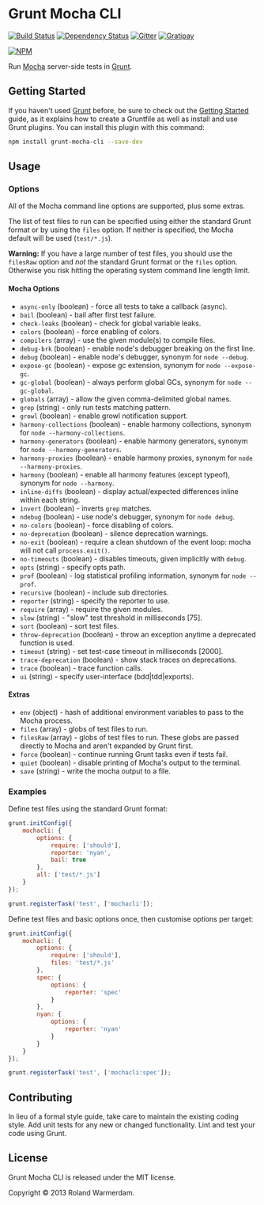 Grunt Mocha CLI
===============

[![Build Status](https://api.travis-ci.org/Rowno/grunt-mocha-cli.svg?branch=master)](https://travis-ci.org/Rowno/grunt-mocha-cli)
[![Dependency Status](https://david-dm.org/Rowno/grunt-mocha-cli.svg)](https://david-dm.org/Rowno/grunt-mocha-cli)
[![Gitter](https://badges.gitter.im/Join%20Chat.svg)](https://gitter.im/Rowno/grunt-mocha-cli)
[![Gratipay](https://img.shields.io/gratipay/Rowno.svg)](https://gratipay.com/Rowno/)

[![NPM](https://nodei.co/npm/grunt-mocha-cli.png?downloads=true&stars=true)](https://npmjs.org/package/grunt-mocha-cli)

Run [Mocha][] server-side tests in [Grunt][].


Getting Started
---------------
If you haven't used [Grunt][] before, be sure to check out the [Getting Started][] guide, as it explains how to create a Gruntfile as well as install and use Grunt plugins. You can install this plugin with this command:

```bash
npm install grunt-mocha-cli --save-dev
```


Usage
-----

### Options ###
All of the Mocha command line options are supported, plus some extras.

The list of test files to run can be specified using either the standard Grunt format or by using the `files` option. If neither is specified, the Mocha default will be used (`test/*.js`).

**Warning:** If you have a large number of test files, you should use the `filesRaw` option and *not* the standard Grunt format or the `files` option. Otherwise you risk hitting the operating system command line length limit.

#### Mocha Options ####
 * `async-only` (boolean) - force all tests to take a callback (async).
 * `bail` (boolean) - bail after first test failure.
 * `check-leaks` (boolean) - check for global variable leaks.
 * `colors` (boolean) - force enabling of colors.
 * `compilers` (array) - use the given module(s) to compile files.
 * `debug-brk` (boolean) - enable node's debugger breaking on the first line.
 * `debug` (boolean) - enable node's debugger, synonym for `node --debug`.
 * `expose-gc` (boolean) - expose gc extension, synonym for `node --expose-gc`.
 * `gc-global` (boolean) - always perform global GCs, synonym for `node --gc-global`.
 * `globals` (array) - allow the given comma-delimited global names.
 * `grep` (string) - only run tests matching pattern.
 * `growl` (boolean) - enable growl notification support.
 * `harmony-collections` (boolean) - enable harmony collections, synonym for `node --harmony-collections`.
 * `harmony-generators` (boolean) - enable harmony generators, synonym for `node --harmony-generators`.
 * `harmony-proxies` (boolean) - enable harmony proxies, synonym for `node --harmony-proxies`.
 * `harmony` (boolean) - enable all harmony features (except typeof), synonym for `node --harmony`.
 * `inline-diffs` (boolean) - display actual/expected differences inline within each string.
 * `invert` (boolean) - inverts `grep` matches.
 * `ndebug` (boolean) - use node's debugger, synonym for `node debug`.
 * `no-colors` (boolean) - force disabling of colors.
 * `no-deprecation` (boolean) - silence deprecation warnings.
 * `no-exit` (boolean) - require a clean shutdown of the event loop: mocha will not call `process.exit()`.
 * `no-timeouts` (boolean) - disables timeouts, given implicitly with `debug`.
 * `opts` (string) - specify opts path.
 * `prof` (boolean) - log statistical profiling information, synonym for `node --prof`.
 * `recursive` (boolean) - include sub directories.
 * `reporter` (string) - specify the reporter to use.
 * `require` (array) - require the given modules.
 * `slow` (string) - "slow" test threshold in milliseconds [75].
 * `sort` (boolean) - sort test files.
 * `throw-deprecation` (boolean) - throw an exception anytime a deprecated function is used.
 * `timeout` (string) - set test-case timeout in milliseconds [2000].
 * `trace-deprecation` (boolean) - show stack traces on deprecations.
 * `trace` (boolean) - trace function calls.
 * `ui` (string) - specify user-interface (bdd|tdd|exports).

#### Extras ####
 * `env` (object) - hash of additional environment variables to pass to the Mocha process.
 * `files` (array) - globs of test files to run.
 * `filesRaw` (array) - globs of test files to run. These globs are passed directly to Mocha and aren't expanded by Grunt first.
 * `force` (boolean) - continue running Grunt tasks even if tests fail.
 * `quiet` (boolean) - disable printing of Mocha's output to the terminal.
 * `save` (string) - write the mocha output to a file.


### Examples ###

Define test files using the standard Grunt format:

```javascript
grunt.initConfig({
    mochacli: {
        options: {
            require: ['should'],
            reporter: 'nyan',
            bail: true
        },
        all: ['test/*.js']
    }
});

grunt.registerTask('test', ['mochacli']);
```

Define test files and basic options once, then customise options per target:

```javascript
grunt.initConfig({
    mochacli: {
        options: {
            require: ['should'],
            files: 'test/*.js'
        },
        spec: {
            options: {
                reporter: 'spec'
            }
        },
        nyan: {
            options: {
                reporter: 'nyan'
            }
        }
    }
});

grunt.registerTask('test', ['mochacli:spec']);
```


Contributing
------------
In lieu of a formal style guide, take care to maintain the existing coding style. Add unit tests for any new or changed functionality. Lint and test your code using Grunt.


License
-------
Grunt Mocha CLI is released under the MIT license.

Copyright © 2013 Roland Warmerdam.


[Mocha]: http://visionmedia.github.com/mocha/
[Grunt]: http://gruntjs.com/
[Getting Started]: http://gruntjs.com/getting-started
